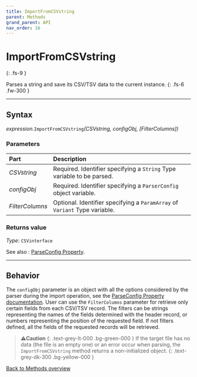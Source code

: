 ```yaml
---
title: ImportFromCSVstring
parent: Methods
grand_parent: API
nav_order: 16
---
```


# ImportFromCSVstring
{: .fs-9 }

Parses a string and save its CSV/TSV data to the current instance.
{: .fs-6 .fw-300 }

---

## Syntax

*expression*.`ImportFromCSVstring`*(CSVstring, configObj, \[FilterColumns\])*

### Parameters

<table>
<thead>
<tr>
<th style="text-align: left;">Part</th>
<th style="text-align: left;">Description</th>
</tr>
</thead>
<tbody>
<tr>
<td style="text-align: left;"><em>CSVstring</em></td>
<td style="text-align: left;">Required. Identifier specifying a <code>String</code> Type variable to be parsed.</td>
</tr>
<tr>
<td style="text-align: left;"><em>configObj</em></td>
<td style="text-align: left;">Required. Identifier specifying a <code>ParserConfig</code> object variable.</td>
</tr>
<tr>
<td style="text-align: left;"><em>FilterColumns</em></td>
<td style="text-align: left;">Optional. Identifier specifying a <code>ParamArray</code> of <code>Variant</code> Type variable.</td>
</tr>
</tbody>
</table>

### Returns value

*Type*: `CSVinterface`

See also
: [ParseConfig Property](https://ws-garcia.github.io/VBA-CSV-interface/api/properties/parseconf.html).

---

## Behavior

The `configObj` parameter is an object with all the options considered by the parser during the import operation, see the [ParseConfig Property documentation](https://ws-garcia.github.io/VBA-CSV-interface/api/properties/parseconf.html). User can use the `FilterColumns` parameter for retrieve only certain fields from each CSV/TSV record. The filters can be strings representing the names of the fields determined with the header record, or numbers representing the position of the requested field. If not filters defined, all the fields of the requested records will be retrieved.

>⚠️**Caution**
>{: .text-grey-lt-000 .bg-green-000 }
>If the target file has no data (the file is an empty one) or an error occur when parsing, the `ImportFromCSVstring` method returns a non-initialized object.
{: .text-grey-dk-300 .bg-yellow-000 }

[Back to Methods overview](https://ws-garcia.github.io/VBA-CSV-interface/api/methods/)